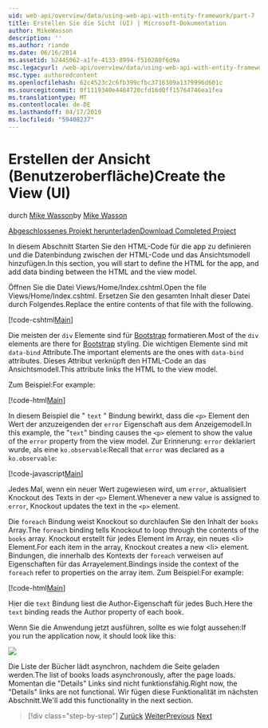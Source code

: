 ```yaml
---
uid: web-api/overview/data/using-web-api-with-entity-framework/part-7
title: Erstellen Sie die Sicht (UI) | Microsoft-Dokumentation
author: MikeWasson
description: ''
ms.author: riande
ms.date: 06/16/2014
ms.assetid: b2445062-a1fe-4133-8994-f510280f6d9a
msc.legacyurl: /web-api/overview/data/using-web-api-with-entity-framework/part-7
msc.type: authoredcontent
ms.openlocfilehash: 62c4523c2c6fb399cfbc3716309a1379996d601c
ms.sourcegitcommit: 0f1119340e4464720cfd16d0ff15764746ea1fea
ms.translationtype: MT
ms.contentlocale: de-DE
ms.lasthandoff: 04/17/2019
ms.locfileid: "59408237"
---
```

# <a name="create-the-view-ui"></a><span data-ttu-id="3bf61-102">Erstellen der Ansicht (Benutzeroberfläche)</span><span class="sxs-lookup"><span data-stu-id="3bf61-102">Create the View (UI)</span></span>

<span data-ttu-id="3bf61-103">durch [Mike Wasson](https://github.com/MikeWasson)</span><span class="sxs-lookup"><span data-stu-id="3bf61-103">by [Mike Wasson](https://github.com/MikeWasson)</span></span>

[<span data-ttu-id="3bf61-104">Abgeschlossenes Projekt herunterladen</span><span class="sxs-lookup"><span data-stu-id="3bf61-104">Download Completed Project</span></span>](https://github.com/MikeWasson/BookService)

<span data-ttu-id="3bf61-105">In diesem Abschnitt Starten Sie den HTML-Code für die app zu definieren und die Datenbindung zwischen der HTML-Code und das Ansichtsmodell hinzufügen.</span><span class="sxs-lookup"><span data-stu-id="3bf61-105">In this section, you will start to define the HTML for the app, and add data binding between the HTML and the view model.</span></span>

<span data-ttu-id="3bf61-106">Öffnen Sie die Datei Views/Home/Index.cshtml.</span><span class="sxs-lookup"><span data-stu-id="3bf61-106">Open the file Views/Home/Index.cshtml.</span></span> <span data-ttu-id="3bf61-107">Ersetzen Sie den gesamten Inhalt dieser Datei durch Folgendes.</span><span class="sxs-lookup"><span data-stu-id="3bf61-107">Replace the entire contents of that file with the following.</span></span>

[!code-cshtml[Main](part-7/samples/sample1.cshtml)]

<span data-ttu-id="3bf61-108">Die meisten der `div` Elemente sind für [Bootstrap](http://getbootstrap.com/) formatieren.</span><span class="sxs-lookup"><span data-stu-id="3bf61-108">Most of the `div` elements are there for [Bootstrap](http://getbootstrap.com/) styling.</span></span> <span data-ttu-id="3bf61-109">Die wichtigen Elemente sind mit `data-bind` Attribute.</span><span class="sxs-lookup"><span data-stu-id="3bf61-109">The important elements are the ones with `data-bind` attributes.</span></span> <span data-ttu-id="3bf61-110">Dieses Attribut verknüpft den HTML-Code an das Ansichtsmodell.</span><span class="sxs-lookup"><span data-stu-id="3bf61-110">This attribute links the HTML to the view model.</span></span>

<span data-ttu-id="3bf61-111">Zum Beispiel:</span><span class="sxs-lookup"><span data-stu-id="3bf61-111">For example:</span></span>

[!code-html[Main](part-7/samples/sample2.html)]

<span data-ttu-id="3bf61-112">In diesem Beispiel die &quot; `text` &quot; Bindung bewirkt, dass die `<p>` Element den Wert der anzuzeigenden der `error` Eigenschaft aus dem Anzeigemodell.</span><span class="sxs-lookup"><span data-stu-id="3bf61-112">In this example, the &quot;`text`&quot; binding causes the `<p>` element to show the value of the `error` property from the view model.</span></span> <span data-ttu-id="3bf61-113">Zur Erinnerung: `error` deklariert wurde, als eine `ko.observable`:</span><span class="sxs-lookup"><span data-stu-id="3bf61-113">Recall that `error` was declared as a `ko.observable`:</span></span>

[!code-javascript[Main](part-7/samples/sample3.js)]

<span data-ttu-id="3bf61-114">Jedes Mal, wenn ein neuer Wert zugewiesen wird, um `error`, aktualisiert Knockout des Texts in der `<p>` Element.</span><span class="sxs-lookup"><span data-stu-id="3bf61-114">Whenever a new value is assigned to `error`, Knockout updates the text in the `<p>` element.</span></span>

<span data-ttu-id="3bf61-115">Die `foreach` Bindung weist Knockout so durchlaufen Sie den Inhalt der `books` Array.</span><span class="sxs-lookup"><span data-stu-id="3bf61-115">The `foreach` binding tells Knockout to loop through the contents of the `books` array.</span></span> <span data-ttu-id="3bf61-116">Knockout erstellt für jedes Element im Array, ein neues &lt;li&gt; Element.</span><span class="sxs-lookup"><span data-stu-id="3bf61-116">For each item in the array, Knockout creates a new &lt;li&gt; element.</span></span> <span data-ttu-id="3bf61-117">Bindungen, die innerhalb des Kontexts der `foreach` verweisen auf Eigenschaften für das Arrayelement.</span><span class="sxs-lookup"><span data-stu-id="3bf61-117">Bindings inside the context of the `foreach` refer to properties on the array item.</span></span> <span data-ttu-id="3bf61-118">Zum Beispiel:</span><span class="sxs-lookup"><span data-stu-id="3bf61-118">For example:</span></span>

[!code-html[Main](part-7/samples/sample4.html)]

<span data-ttu-id="3bf61-119">Hier die `text` Bindung liest die Author-Eigenschaft für jedes Buch.</span><span class="sxs-lookup"><span data-stu-id="3bf61-119">Here the `text` binding reads the Author property of each book.</span></span>

<span data-ttu-id="3bf61-120">Wenn Sie die Anwendung jetzt ausführen, sollte es wie folgt aussehen:</span><span class="sxs-lookup"><span data-stu-id="3bf61-120">If you run the application now, it should look like this:</span></span>

![](part-7/_static/image1.png)

<span data-ttu-id="3bf61-121">Die Liste der Bücher lädt asynchron, nachdem die Seite geladen werden.</span><span class="sxs-lookup"><span data-stu-id="3bf61-121">The list of books loads asynchronously, after the page loads.</span></span> <span data-ttu-id="3bf61-122">Momentan die &quot;Details&quot; Links sind nicht funktionsfähig.</span><span class="sxs-lookup"><span data-stu-id="3bf61-122">Right now, the &quot;Details&quot; links are not functional.</span></span> <span data-ttu-id="3bf61-123">Wir fügen diese Funktionalität im nächsten Abschnitt.</span><span class="sxs-lookup"><span data-stu-id="3bf61-123">We'll add this functionality in the next section.</span></span>

> [!div class="step-by-step"]
> <span data-ttu-id="3bf61-124">[Zurück](part-6.md)
> [Weiter](part-8.md)</span><span class="sxs-lookup"><span data-stu-id="3bf61-124">[Previous](part-6.md)
[Next](part-8.md)</span></span>
